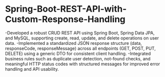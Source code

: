 # Spring-Boot-REST-API-with-Custom-Response-Handling
-Developed a robust CRUD REST API using Spring Boot, Spring Data JPA, and MySQL, supporting create, read, update, and delete operations on user data.
-Implemented a standardized JSON response structure (data, responseCode, responseMessage) across all endpoints (GET, POST, PUT, DELETE) using a generic DTO for consistent client handling.
-Integrated business rules such as duplicate user detection, not-found checks, and meaningful HTTP status codes with structured messages for improved error handling and API usability.
